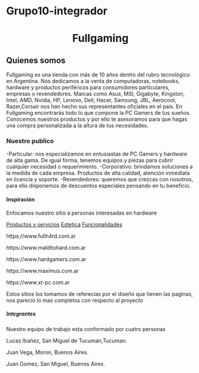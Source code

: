 # Grupo10-integrador
<h1 align="center">Fullgaming</h1>
<h2>Quienes somos</h2>
<p>Fullgaming es una tienda con más de 10 años dentro del rubro tecnológico en Argentina. Nos dedicamos a la venta de computadoras, notebooks, hardware y productos periféricos para consumidores particulares, empresas o revendedores.
Marcas como Asus, MSI, Gigabyte, Kingston, Intel, AMD, Nvidia, HP, Lenovo, Dell, Hacer, Samsung, JBL, Aerocool, Razer,Corsair nos han hecho sus representantes oficiales en el país.
En Fullgaming encontrarás todo lo que compone la PC Gamers de tus sueños. Conocemos nuestros productos y por ello te asesoramos para que hagas una compra personalizada a la altura de tus necesidades.</p>
<h3>Nuestro publico</h3>
<p>-Particular: nos especializamos en entusiastas de PC Gamers y hardware de alta gama. De igual forma, tenemos equipos y piezas para cubrir cualquier necesidad o requerimiento.
-Corporativo: brindamos soluciones a la medida de cada empresa. Productos de alta calidad, atención inmediata en licencia y soporte.
-Revendedores: queremos que crezcas con nosotros, para ello disponemos de descuentos especiales pensando en tu beneficio.</p>
<h4>Inspiración</h4>
<p>Enfocamos nuestro sitio a personas interesadas en hardware</p>
<a href="https://www.malditohard.com.ar/">Productos y servicios</a>
<a href="https://www.malditohard.com.ar/">Estetica</a>
<a href="https://www.hardgamers.com.ar/">Funcionalidades</a>


<p>https://www.fullh4rd.com.ar </p>
<p>https://www.malditohard.com.ar </p>
<p>https://www.hardgamers.com.ar </p>
<p>https://www.maximus.com.ar </p>
<p>https://www.xt-pc.com.ar </p>

<p>Estos sitios los tomamos de referecias por el diseño que tienen las paginas, nos parecio lo mas completos con respecto al proyecto</p>

<h5>Integrantes</h5>
<p>Nuestro equipo de trabajo esta conformado por cuatro personas</p>
<p>Lucas Ibañez, San Miguel de Tucuman,Tucuman.</p>
<p>Juan Vega, Moron, Buenos Aires.</p>
<p>Juan Gomez, San Miguel, Buenos Aires.</p>